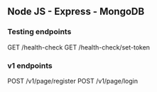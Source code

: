 ## Node JS - Express - MongoDB

### Testing endpoints

GET     /health-check
GET     /health-check/set-token

### v1 endpoints

POST    /v1/page/register
POST    /v1/page/login
